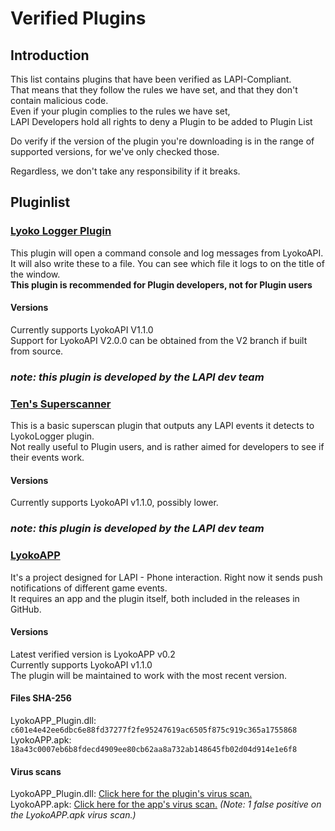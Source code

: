 # Verified Plugins

## Introduction

This list contains plugins that have been verified as LAPI-Compliant.  
 That means that they follow the rules we have set, and that they don't contain malicious code.  
 Even if your plugin complies to the rules we have set,  
 LAPI Developers hold all rights to deny a Plugin to be added to Plugin List  


Do verify if the version of the plugin you're downloading is in the range of supported versions, for we've only checked those.  


Regardless, we don't take any responsibility if it breaks.  


## Pluginlist

### [Lyoko Logger Plugin](https://github.com/LyokoAPI/LyokoLoggerPlugin)

This plugin will open a command console and log messages from LyokoAPI.  
 It will also write these to a file. You can see which file it logs to on the title of the window.  
 **This plugin is recommended for Plugin developers, not for Plugin users**

#### Versions

Currently supports LyokoAPI V1.1.0  
 Support for LyokoAPI V2.0.0 can be obtained from the V2 branch if built from source.

### _note: this plugin is developed by the LAPI dev team_

### [Ten's Superscanner](https://github.com/TenDRILLL/TenSuperscan)

This is a basic superscan plugin that outputs any LAPI events it detects to LyokoLogger plugin.  
 Not really useful to Plugin users, and is rather aimed for developers to see if their events work.

#### Versions

Currently supports LyokoAPI v1.1.0, possibly lower.  


### _note: this plugin is developed by the LAPI dev team_

### [LyokoAPP](https://github.com/KaruzoDEV/LyokoAPP)

It's a project designed for LAPI - Phone interaction. Right now it sends push notifications of different game events.  
 It requires an app and the plugin itself, both included in the releases in GitHub.

#### Versions

Latest verified version is LyokoAPP v0.2  
 Currently supports LyokoAPI v1.1.0  
 The plugin will be maintained to work with the most recent version.  


#### Files SHA-256

LyokoAPP\_Plugin.dll: `c601e4e42ee6dbc6e88fd37277f2fe95247619ac6505f875c919c365a1755868`  
 LyokoAPP.apk: `18a43c0007eb6b8fdecd4909ee80cb62aa8a732ab148645fb02d04d914e1e6f8`  


#### Virus scans

LyokoAPP\_Plugin.dll: [Click here for the plugin's virus scan.](https://www.virustotal.com/#/file/c601e4e42ee6dbc6e88fd37277f2fe95247619ac6505f875c919c365a1755868/detection)  
 LyokoAPP.apk: [Click here for the app's virus scan.](https://www.virustotal.com/#/file/18a43c0007eb6b8fdecd4909ee80cb62aa8a732ab148645fb02d04d914e1e6f8/detection) _\(Note: 1 false positive on the LyokoAPP.apk virus scan.\)_  


